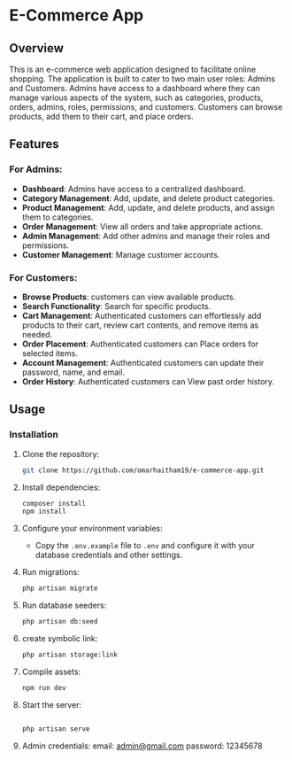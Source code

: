 # E-Commerce App

## Overview
This is an e-commerce web application designed to facilitate online shopping. The application is built to cater to two main user roles: Admins and Customers. Admins have access to a dashboard where they can manage various aspects of the system, such as categories, products, orders, admins, roles, permissions, and customers. Customers can browse products, add them to their cart, and place orders.

## Features

### For Admins:
- **Dashboard**: Admins have access to a centralized dashboard.
- **Category Management**: Add, update, and delete product categories.
- **Product Management**: Add, update, and delete products, and assign them to categories.
- **Order Management**: View all orders and take appropriate actions.
- **Admin Management**: Add other admins and manage their roles and permissions.
- **Customer Management**: Manage customer accounts.

### For Customers:
- **Browse Products**: customers can view available products.
- **Search Functionality**: Search for specific products.
- **Cart Management**: Authenticated customers can effortlessly add products to their cart, review cart contents, and remove items as needed.
- **Order Placement**: Authenticated customers can Place orders for selected items.
- **Account Management**: Authenticated customers can update their password, name, and email.
- **Order History**: Authenticated customers can View past order history.


## Usage

### Installation

1. Clone the repository:

   ```bash
   git clone https://github.com/omarhaitham19/e-commerce-app.git
   ```

2. Install dependencies:

   ```bash
   composer install
   npm install
   ```

3. Configure your environment variables:

   - Copy the `.env.example` file to `.env` and configure it with your database credentials and other settings.

4. Run migrations:

   ```bash
   php artisan migrate
   ```

5. Run database seeders:

   ```bash
   php artisan db:seed
   ```
6. create symbolic link:

    ```bash
   php artisan storage:link
   ```

7. Compile assets:

   ```bash
   npm run dev
   ```

8. Start the server:

   ```bash
   
   php artisan serve
   ```

9. Admin credentials:
   email: admin@gmail.com
   password: 12345678


